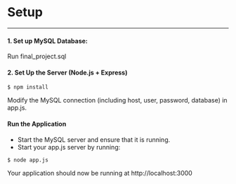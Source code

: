 # Setup

------------------

#### 1. Set up MySQL Database:

Run final_project.sql

#### 2. Set Up the Server (Node.js + Express)
```
$ npm install
```
Modify the MySQL connection (including host, user, password, database) in app.js.  

#### Run the Application

-  Start the MySQL server and ensure that it is running.
-  Start your app.js server by running:
```
$ node app.js
```
Your application should now be running at http://localhost:3000





